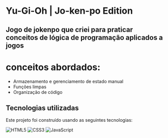 # Yu-Gi-Oh | Jo-ken-po Edition

## Jogo de jokenpo que criei para praticar conceitos de lógica de programação aplicados a jogos

# conceitos abordados:

- Armazenamento e gerenciamento de estado manual
- Funções limpas
- Organização de código

## Tecnologias utilizadas

Este projeto foi construído usando as seguintes tecnologias:

![HTML5](https://img.shields.io/badge/HTML5-E34F26?style=for-the-badge&logo=html5&logoColor=white)
![CSS3](https://img.shields.io/badge/CSS3-1572B6?style=for-the-badge&logo=css3&logoColor=white)
![JavaScript](https://img.shields.io/badge/JavaScript-F7DF1E?style=for-the-badge&logo=javascript&logoColor=black)
